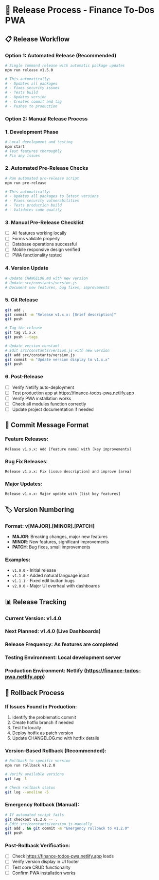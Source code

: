 # 🚀 Release Process - Finance To-Dos PWA

## 📋 Release Workflow

### **Option 1: Automated Release (Recommended)**
```bash
# Single command release with automatic package updates
npm run release v1.5.0

# This automatically:
# - Updates all packages
# - Fixes security issues
# - Tests build
# - Updates version
# - Creates commit and tag
# - Pushes to production
```

### **Option 2: Manual Release Process**

### 1. **Development Phase**
```bash
# Local development and testing
npm start
# Test features thoroughly
# Fix any issues
```

### 2. **Automated Pre-Release Checks**
```bash
# Run automated pre-release script
npm run pre-release

# This automatically:
# - Updates all packages to latest versions
# - Fixes security vulnerabilities
# - Tests production build
# - Validates code quality
```

### 3. **Manual Pre-Release Checklist**
- [ ] All features working locally
- [ ] Forms validate properly
- [ ] Database operations successful
- [ ] Mobile responsive design verified
- [ ] PWA functionality tested

### 4. **Version Update**
```bash
# Update CHANGELOG.md with new version
# Update src/constants/version.js
# Document new features, bug fixes, improvements
```

### 5. **Git Release**
```bash
git add .
git commit -m "Release v1.x.x: [Brief description]"
git push

# Tag the release
git tag v1.x.x
git push --tags

# Update version constant
# Edit src/constants/version.js with new version
git add src/constants/version.js
git commit -m "Update version display to v1.x.x"
git push
```

### 6. **Post-Release**
- [ ] Verify Netlify auto-deployment
- [ ] Test production app at https://finance-todos-pwa.netlify.app
- [ ] Verify PWA installation works
- [ ] Check all modules function correctly
- [ ] Update project documentation if needed

## 📝 Commit Message Format

### **Feature Releases:**
```
Release v1.x.x: Add [feature name] with [key improvements]
```

### **Bug Fix Releases:**
```
Release v1.x.x: Fix [issue description] and improve [area]
```

### **Major Updates:**
```
Release v1.x.x: Major update with [list key features]
```

## 🏷️ Version Numbering

### **Format: v[MAJOR].[MINOR].[PATCH]**

- **MAJOR**: Breaking changes, major new features
- **MINOR**: New features, significant improvements
- **PATCH**: Bug fixes, small improvements

### **Examples:**
- `v1.0.0` - Initial release
- `v1.1.0` - Added natural language input
- `v1.1.1` - Fixed edit button bugs
- `v2.0.0` - Major UI overhaul with dashboards

## 📊 Release Tracking

### **Current Version:** v1.4.0
### **Next Planned:** v1.4.0 (Live Dashboards)
### **Release Frequency:** As features are completed
### **Testing Environment:** Local development server
### **Production Environment:** Netlify (https://finance-todos-pwa.netlify.app)

## 🔄 Rollback Process

### **If Issues Found in Production:**
1. Identify the problematic commit
2. Create hotfix branch if needed
3. Test fix locally
4. Deploy hotfix as patch version
5. Update CHANGELOG.md with hotfix details

### **Version-Based Rollback (Recommended):**
```bash
# Rollback to specific version
npm run rollback v1.2.0

# Verify available versions
git tag -l

# Check rollback status
git log --oneline -5
```

### **Emergency Rollback (Manual):**
```bash
# If automated script fails
git checkout v1.2.0 -- .
# Edit src/constants/version.js manually
git add . && git commit -m "Emergency rollback to v1.2.0"
git push
```

### **Post-Rollback Verification:**
- [ ] Check https://finance-todos-pwa.netlify.app loads
- [ ] Verify version display in UI footer
- [ ] Test core CRUD functionality
- [ ] Confirm PWA installation works